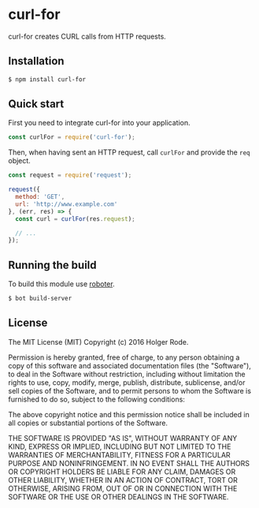 # curl-for

curl-for creates CURL calls from HTTP requests.

## Installation

```bash
$ npm install curl-for
```

## Quick start

First you need to integrate curl-for into your application.

```javascript
const curlFor = require('curl-for');
```

Then, when having sent an HTTP request, call `curlFor` and provide the `req` object.

```javascript
const request = require('request');

request({
  method: 'GET',
  url: 'http://www.example.com'
}, (err, res) => {
  const curl = curlFor(res.request);

  // ...
});
```

## Running the build

To build this module use [roboter](https://www.npmjs.com/package/roboter).

```bash
$ bot build-server
```

## License

The MIT License (MIT)
Copyright (c) 2016 Holger Rode.

Permission is hereby granted, free of charge, to any person obtaining a copy of this software and associated documentation files (the "Software"), to deal in the Software without restriction, including without limitation the rights to use, copy, modify, merge, publish, distribute, sublicense, and/or sell copies of the Software, and to permit persons to whom the Software is furnished to do so, subject to the following conditions:

The above copyright notice and this permission notice shall be included in all copies or substantial portions of the Software.

THE SOFTWARE IS PROVIDED "AS IS", WITHOUT WARRANTY OF ANY KIND, EXPRESS OR IMPLIED, INCLUDING BUT NOT LIMITED TO THE WARRANTIES OF MERCHANTABILITY, FITNESS FOR A PARTICULAR PURPOSE AND NONINFRINGEMENT. IN NO EVENT SHALL THE AUTHORS OR COPYRIGHT HOLDERS BE LIABLE FOR ANY CLAIM, DAMAGES OR OTHER LIABILITY, WHETHER IN AN ACTION OF CONTRACT, TORT OR OTHERWISE, ARISING FROM, OUT OF OR IN CONNECTION WITH THE SOFTWARE OR THE USE OR OTHER DEALINGS IN THE SOFTWARE.
